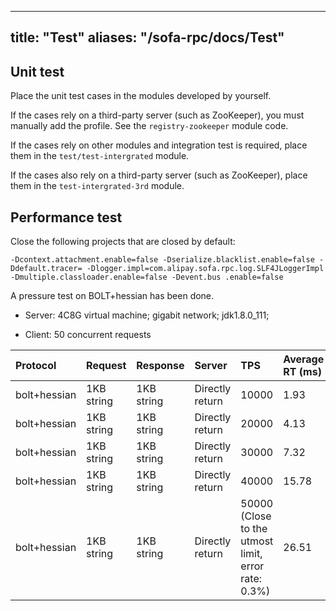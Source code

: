 
---
title: "Test"
aliases: "/sofa-rpc/docs/Test"
---


## Unit test
Place the unit test cases in the modules developed by yourself.

If the cases rely on a third-party server (such as ZooKeeper), you must manually add the profile. See the `registry-zookeeper` module code.

If the cases rely on other modules and integration test is required, place them in the `test/test-intergrated` module.

If the cases also rely on a third-party server (such as ZooKeeper), place them in the `test-intergrated-3rd` module.

## Performance test
Close the following projects that are closed by default:

`-Dcontext.attachment.enable=false -Dserialize.blacklist.enable=false -Ddefault.tracer= -Dlogger.impl=com.alipay.sofa.rpc.log.SLF4JLoggerImpl -Dmultiple.classloader.enable=false -Devent.bus .enable=false`

A pressure test on BOLT+hessian has been done.

- Server: 4C8G virtual machine; gigabit network; jdk1.8.0_111;

- Client: 50 concurrent requests

Protocol | Request | Response | Server | TPS | Average RT (ms) |
| :--- | :--- | :--- | :--- | :--- | :--- |
| bolt+hessian | 1KB string | 1KB string | Directly return | 10000 | 1.93 |
| bolt+hessian | 1KB string | 1KB string | Directly return | 20000 | 4.13 |
| bolt+hessian | 1KB string | 1KB string | Directly return| 30000 | 7.32 |
| bolt+hessian | 1KB string | 1KB string | Directly return | 40000 | 15.78 |
| bolt+hessian | 1KB string | 1KB string | Directly return | 50000 (Close to the utmost limit, error rate: 0.3%) | 26.51 |